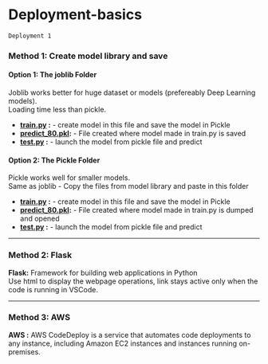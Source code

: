 # Deployment-basics

`Deployment 1`

### Method 1: Create model library and save

#### Option 1: The joblib Folder
Joblib works better for huge dataset or models (prefereably Deep Learning models).  
Loading time less than pickle.   
- **[train.py](https://github.com/RusticHaze634/Deployment-basics/blob/main/Deployment%201/joblib/train.py) :** - create model in this file and save the model in Pickle  
- **[predict_80.pkl](https://github.com/RusticHaze634/Deployment-basics/blob/main/Deployment%201/joblib/predict_80.pkl):** - File created where model made in train.py is saved  
- **[test.py](https://github.com/RusticHaze634/Deployment-basics/blob/main/Deployment%201/joblib/test.py) :**  - launch the model from pickle file and predict  

#### Option 2: The Pickle Folder
Pickle works well for smaller models.   
Same as joblib - Copy the files from model library and paste in this folder
- **[train.py](https://github.com/RusticHaze634/Deployment-basics/blob/main/Deployment%201/pickle/train.py) :** - create model in this file and save the model in Pickle  
- **[predict_80.pkl](https://github.com/RusticHaze634/Deployment-basics/blob/main/Deployment%201/pickle/predict_80.pkl):** - File created where model made in train.py is dumped and opened 
- **[test.py](https://github.com/RusticHaze634/Deployment-basics/blob/main/Deployment%201/pickle/test.py) :**  - launch the model from pickle file and predict  

------------
### Method 2: Flask

**Flask:** Framework for building web applications in Python   
Use html to display the webpage operations, link stays active only when the code is running in VSCode.  

-------------
### Method 3: AWS

**AWS :**
AWS CodeDeploy is a service that automates code deployments to any instance, 
including Amazon EC2 instances and instances running on-premises. 
